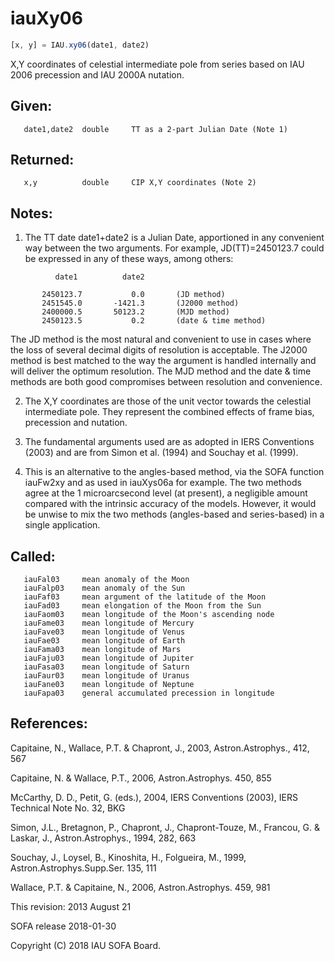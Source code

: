 # iauXy06

```js
[x, y] = IAU.xy06(date1, date2)
```

X,Y coordinates of celestial intermediate pole from series based
on IAU 2006 precession and IAU 2000A nutation.

## Given:
```
   date1,date2  double     TT as a 2-part Julian Date (Note 1)
```

## Returned:
```
   x,y          double     CIP X,Y coordinates (Note 2)
```

## Notes:

1) The TT date date1+date2 is a Julian Date, apportioned in any
   convenient way between the two arguments.  For example,
   JD(TT)=2450123.7 could be expressed in any of these ways,
   among others:

```
          date1          date2

       2450123.7           0.0       (JD method)
       2451545.0       -1421.3       (J2000 method)
       2400000.5       50123.2       (MJD method)
       2450123.5           0.2       (date & time method)
```

   The JD method is the most natural and convenient to use in
   cases where the loss of several decimal digits of resolution
   is acceptable.  The J2000 method is best matched to the way
   the argument is handled internally and will deliver the
   optimum resolution.  The MJD method and the date & time methods
   are both good compromises between resolution and convenience.

2) The X,Y coordinates are those of the unit vector towards the
   celestial intermediate pole.  They represent the combined effects
   of frame bias, precession and nutation.

3) The fundamental arguments used are as adopted in IERS Conventions
   (2003) and are from Simon et al. (1994) and Souchay et al.
   (1999).

4) This is an alternative to the angles-based method, via the SOFA
   function iauFw2xy and as used in iauXys06a for example.  The two
   methods agree at the 1 microarcsecond level (at present), a
   negligible amount compared with the intrinsic accuracy of the
   models.  However, it would be unwise to mix the two methods
   (angles-based and series-based) in a single application.

## Called:
```
   iauFal03     mean anomaly of the Moon
   iauFalp03    mean anomaly of the Sun
   iauFaf03     mean argument of the latitude of the Moon
   iauFad03     mean elongation of the Moon from the Sun
   iauFaom03    mean longitude of the Moon's ascending node
   iauFame03    mean longitude of Mercury
   iauFave03    mean longitude of Venus
   iauFae03     mean longitude of Earth
   iauFama03    mean longitude of Mars
   iauFaju03    mean longitude of Jupiter
   iauFasa03    mean longitude of Saturn
   iauFaur03    mean longitude of Uranus
   iauFane03    mean longitude of Neptune
   iauFapa03    general accumulated precession in longitude
```

## References:

   Capitaine, N., Wallace, P.T. & Chapront, J., 2003,
   Astron.Astrophys., 412, 567

   Capitaine, N. & Wallace, P.T., 2006, Astron.Astrophys. 450, 855

   McCarthy, D. D., Petit, G. (eds.), 2004, IERS Conventions (2003),
   IERS Technical Note No. 32, BKG

   Simon, J.L., Bretagnon, P., Chapront, J., Chapront-Touze, M.,
   Francou, G. & Laskar, J., Astron.Astrophys., 1994, 282, 663

   Souchay, J., Loysel, B., Kinoshita, H., Folgueira, M., 1999,
   Astron.Astrophys.Supp.Ser. 135, 111

   Wallace, P.T. & Capitaine, N., 2006, Astron.Astrophys. 459, 981

This revision:  2013 August 21

SOFA release 2018-01-30

Copyright (C) 2018 IAU SOFA Board.